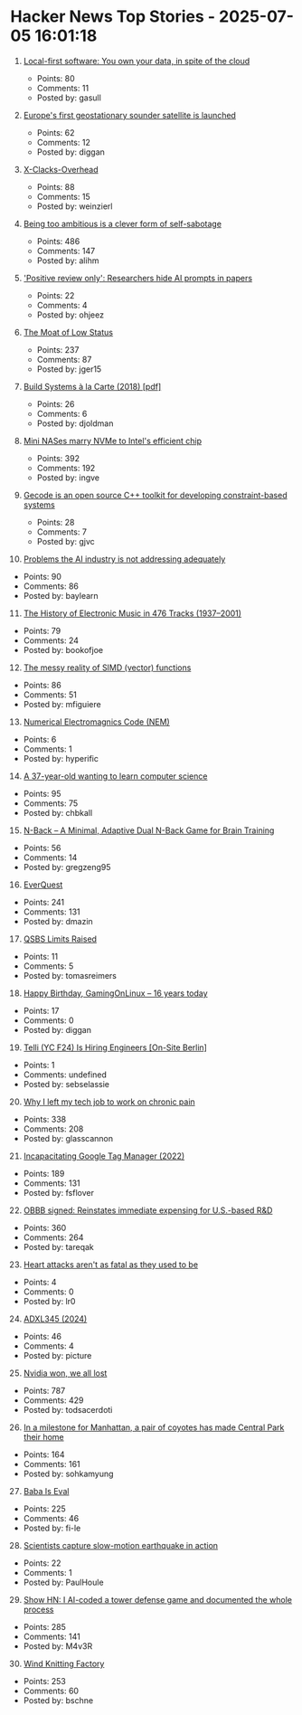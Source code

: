 # Hacker News Top Stories - 2025-07-05 16:01:18

1. [Local-first software: You own your data, in spite of the cloud](https://www.inkandswitch.com/essay/local-first/)
   - Points: 80
   - Comments: 11
   - Posted by: gasull

2. [Europe's first geostationary sounder satellite is launched](https://www.eumetsat.int/europes-first-geostationary-sounder-satellite-launched)
   - Points: 62
   - Comments: 12
   - Posted by: diggan

3. [X-Clacks-Overhead](https://xclacksoverhead.org/home/about)
   - Points: 88
   - Comments: 15
   - Posted by: weinzierl

4. [Being too ambitious is a clever form of self-sabotage](https://maalvika.substack.com/p/being-too-ambitious-is-a-clever-form)
   - Points: 486
   - Comments: 147
   - Posted by: alihm

5. ['Positive review only': Researchers hide AI prompts in papers](https://asia.nikkei.com/Business/Technology/Artificial-intelligence/Positive-review-only-Researchers-hide-AI-prompts-in-papers)
   - Points: 22
   - Comments: 4
   - Posted by: ohjeez

6. [The Moat of Low Status](https://usefulfictions.substack.com/p/learn-to-love-the-moat-of-low-status)
   - Points: 237
   - Comments: 87
   - Posted by: jger15

7. [Build Systems à la Carte (2018) [pdf]](https://www.microsoft.com/en-us/research/wp-content/uploads/2018/03/build-systems.pdf)
   - Points: 26
   - Comments: 6
   - Posted by: djoldman

8. [Mini NASes marry NVMe to Intel's efficient chip](https://www.jeffgeerling.com/blog/2025/mini-nases-marry-nvme-intels-efficient-chip)
   - Points: 392
   - Comments: 192
   - Posted by: ingve

9. [Gecode is an open source C++ toolkit for developing constraint-based systems](https://www.gecode.org/)
   - Points: 28
   - Comments: 7
   - Posted by: gjvc

10. [Problems the AI industry is not addressing adequately](https://www.thealgorithmicbridge.com/p/im-losing-all-trust-in-the-ai-industry)
   - Points: 90
   - Comments: 86
   - Posted by: baylearn

11. [The History of Electronic Music in 476 Tracks (1937–2001)](https://www.openculture.com/2025/06/the-history-of-electronic-music-in-476-tracks.html)
   - Points: 79
   - Comments: 24
   - Posted by: bookofjoe

12. [The messy reality of SIMD (vector) functions](https://johnnysswlab.com/the-messy-reality-of-simd-vector-functions/)
   - Points: 86
   - Comments: 51
   - Posted by: mfiguiere

13. [Numerical Electromagnics Code (NEM)](https://www.nec2.org/)
   - Points: 6
   - Comments: 1
   - Posted by: hyperific

14. [A 37-year-old wanting to learn computer science](https://initcoder.com/posts/37-year-old-learning-cs/)
   - Points: 95
   - Comments: 75
   - Posted by: chbkall

15. [N-Back – A Minimal, Adaptive Dual N-Back Game for Brain Training](https://n-back.net)
   - Points: 56
   - Comments: 14
   - Posted by: gregzeng95

16. [EverQuest](https://www.filfre.net/2025/07/everquest/)
   - Points: 241
   - Comments: 131
   - Posted by: dmazin

17. [QSBS Limits Raised](https://www.mintz.com/insights-center/viewpoints/2906/2025-06-25-qsbs-benefits-expanded-under-senate-finance-proposal)
   - Points: 11
   - Comments: 5
   - Posted by: tomasreimers

18. [Happy Birthday, GamingOnLinux – 16 years today](https://www.gamingonlinux.com/2025/07/happy-birthday-gamingonlinux-16-years-today/)
   - Points: 17
   - Comments: 0
   - Posted by: diggan

19. [Telli (YC F24) Is Hiring Engineers [On-Site Berlin]](https://hi.telli.com/join-us)
   - Points: 1
   - Comments: undefined
   - Posted by: sebselassie

20. [Why I left my tech job to work on chronic pain](https://sailhealth.substack.com/p/why-i-left-my-tech-job-to-work-on)
   - Points: 338
   - Comments: 208
   - Posted by: glasscannon

21. [Incapacitating Google Tag Manager (2022)](https://backlit.neocities.org/incapacitate-google-tag-manager)
   - Points: 189
   - Comments: 131
   - Posted by: fsflover

22. [OBBB signed: Reinstates immediate expensing for U.S.-based R&D](https://www.kbkg.com/feature/house-passes-tax-bill-sending-to-president-for-signature)
   - Points: 360
   - Comments: 264
   - Posted by: tareqak

23. [Heart attacks aren't as fatal as they used to be](https://www.vox.com/future-perfect/418849/heart-attack-deaths-cardiovascular-disease-progress-medicine)
   - Points: 4
   - Comments: 0
   - Posted by: lr0

24. [ADXL345 (2024)](https://www.tinytransistors.net/2024/08/25/adxl345/)
   - Points: 46
   - Comments: 4
   - Posted by: picture

25. [Nvidia won, we all lost](https://blog.sebin-nyshkim.net/posts/nvidia-is-full-of-shit/)
   - Points: 787
   - Comments: 429
   - Posted by: todsacerdoti

26. [In a milestone for Manhattan, a pair of coyotes has made Central Park their home](https://www.smithsonianmag.com/science-nature/in-a-milestone-for-manhattan-a-pair-of-coyotes-has-made-central-park-their-home-180986892/)
   - Points: 164
   - Comments: 161
   - Posted by: sohkamyung

27. [Baba Is Eval](https://fi-le.net/baba/)
   - Points: 225
   - Comments: 46
   - Posted by: fi-le

28. [Scientists capture slow-motion earthquake in action](https://phys.org/news/2025-06-scientists-capture-motion-earthquake-action.html)
   - Points: 22
   - Comments: 1
   - Posted by: PaulHoule

29. [Show HN: I AI-coded a tower defense game and documented the whole process](https://github.com/maciej-trebacz/tower-of-time-game)
   - Points: 285
   - Comments: 141
   - Posted by: M4v3R

30. [Wind Knitting Factory](https://www.merelkarhof.nl/work/wind-knitting-factory)
   - Points: 253
   - Comments: 60
   - Posted by: bschne


